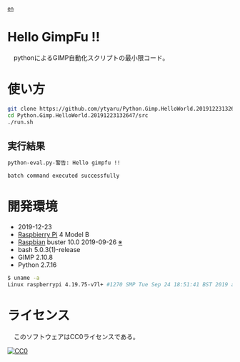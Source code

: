 ﻿<small>[en](./ReadMe.en.md)</small>

# Hello GimpFu !!

　pythonによるGIMP自動化スクリプトの最小限コード。

# 使い方

```bash
git clone https://github.com/ytyaru/Python.Gimp.HelloWorld.20191223132647
cd Python.Gimp.HelloWorld.20191223132647/src
./run.sh
```

## 実行結果

```sh
python-eval.py-警告: Hello gimpfu !!

batch command executed successfully
```

# 開発環境

* <time datetime="2019-12-23T13:26:28+0900">2019-12-23</time>
* [Raspbierry Pi](https://ja.wikipedia.org/wiki/Raspberry_Pi) 4 Model B
* [Raspbian](https://ja.wikipedia.org/wiki/Raspbian) buster 10.0 2019-09-26 [※](http://ytyaru.hatenablog.com/entry/2019/12/25/222222)
* bash 5.0.3(1)-release
* GIMP 2.10.8
* Python 2.7.16

```sh
$ uname -a
Linux raspberrypi 4.19.75-v7l+ #1270 SMP Tue Sep 24 18:51:41 BST 2019 armv7l GNU/Linux
```

# ライセンス

　このソフトウェアはCC0ライセンスである。

[![CC0](http://i.creativecommons.org/p/zero/1.0/88x31.png "CC0")](http://creativecommons.org/publicdomain/zero/1.0/deed.ja)

